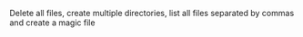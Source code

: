 Delete all files, create multiple directories, list all files separated by commas and create a magic file
